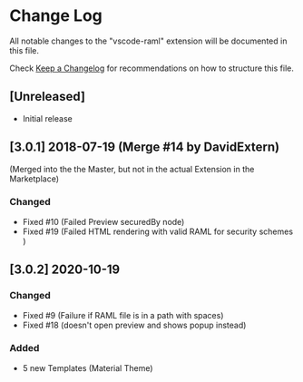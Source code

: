 # Change Log

All notable changes to the "vscode-raml" extension will be documented in this file.

Check [Keep a Changelog](http://keepachangelog.com/) for recommendations on how to structure this file.

## [Unreleased]

- Initial release

## [3.0.1] 2018-07-19 (Merge #14 by DavidExtern)

(Merged into the the Master, but not in the actual Extension in the Marketplace)

### Changed

- Fixed #10 (Failed Preview securedBy node)
- Fixed #19 (Failed HTML rendering with valid RAML for security schemes )

## [3.0.2] 2020-10-19

### Changed

- Fixed #9 (Failure if RAML file is in a path with spaces)
- Fixed #18 (doesn't open preview and shows popup instead)

### Added

- 5 new Templates (Material Theme)
